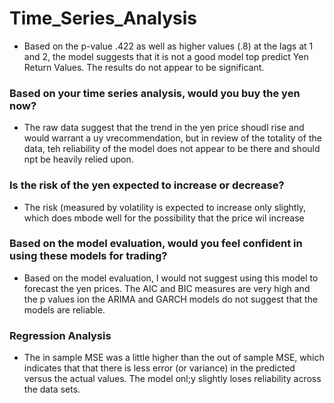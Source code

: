 # Time_Series_Analysis


 - Based on the p-value .422 as well as higher values (.8) at the lags at 1 and 2, the model suggests that it is not a good model top predict Yen Return Values. The results do not appear to be significant. 

### Based on your time series analysis, would you buy the yen now?

- The raw data suggest that the trend in the yen price shoudl rise and would warrant a  uy vrecommendation, but in review of the totality of the data, teh reliability of the model does not appear to be there and should npt be heavily relied upon.

### Is the risk of the yen expected to increase or decrease?
- The risk (measured by volatility is expected to increase only slightly, which does mbode well for the possibility that the price wil increase 

### Based on the model evaluation, would you feel confident in using these models for trading?
- Based on the model evaluation, I would not suggest using this model to forecast the yen prices. The AIC and BIC measures are very high and the p values ion the ARIMA and GARCH models do not suggest that the models are reliable.

### Regression Analysis
- The in sample MSE was a little higher than the out of sample MSE, which indicates that that there is less error (or variance) in the predicted versus the actual values. The model onl;y slightly loses reliability across the data sets.

